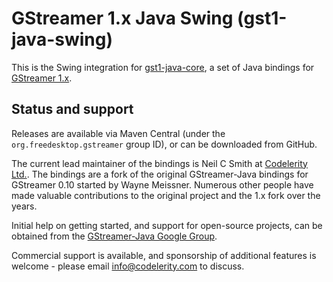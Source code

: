 GStreamer 1.x Java Swing (gst1-java-swing)
========================================

This is the Swing integration for [gst1-java-core][gst1-java-core], a set of Java
bindings for [GStreamer 1.x][gstreamer].

## Status and support

Releases are available via Maven Central (under the `org.freedesktop.gstreamer`
group ID), or can be downloaded from GitHub.

The current lead maintainer of the bindings is Neil C Smith at
[Codelerity Ltd.][codelerity]. The bindings are a fork of the original
GStreamer-Java bindings for GStreamer 0.10 started by Wayne Meissner. Numerous
other people have made valuable contributions to the original project and the 1.x
fork over the years.

Initial help on getting started, and support for open-source projects, can be obtained
from the [GStreamer-Java Google Group][gstreamer-java-group].

Commercial support is available, and sponsorship of additional features is welcome -
please email info@codelerity.com to discuss.


[gstreamer]: https://gstreamer.freedesktop.org/
[gst1-java-core]: https://github.com/gstreamer-java/gst1-java-core
[gstreamer-java-group]: https://groups.google.com/forum/#!forum/gstreamer-java
[codelerity]: https://www.codelerity.com

